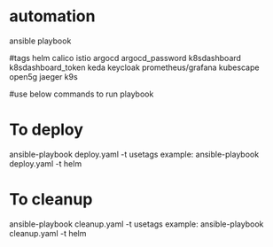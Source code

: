 # automation
ansible playbook

#tags
 helm
 calico
 istio
 argocd
 argocd_password
 k8sdashboard
 k8sdashboard_token
 keda
 keycloak
 prometheus/grafana
 kubescape
 open5g
 jaeger
 k9s

 #use below commands to run playbook 
 # To deploy 
 ansible-playbook deploy.yaml -t usetags
 example: ansible-playbook deploy.yaml -t helm
 # To cleanup
 ansible-playbook cleanup.yaml -t usetags
 example: ansible-playbook cleanup.yaml -t helm
 
